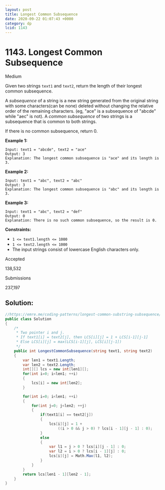 ```yaml
---
layout: post
title: Longest Common Subsequence
date: 2020-09-22 01:07:43 +0000
category: dp
lcid: 1143
---
```


# 1143. Longest Common Subsequence

Medium

Given two strings `text1` and `text2`, return the length of their longest common subsequence.

A *subsequence* of a string is a new string generated from the original string with some characters(can be none) deleted without changing the relative order of the remaining characters. (eg, "ace" is a subsequence of "abcde" while "aec" is not). A *common subsequence* of two strings is a subsequence that is common to both strings.

 

If there is no common subsequence, return 0.

 

**Example 1:**

```
Input: text1 = "abcde", text2 = "ace" 
Output: 3  
Explanation: The longest common subsequence is "ace" and its length is 3.
```

**Example 2:**

```
Input: text1 = "abc", text2 = "abc"
Output: 3
Explanation: The longest common subsequence is "abc" and its length is 3.
```

**Example 3:**

```
Input: text1 = "abc", text2 = "def"
Output: 0
Explanation: There is no such common subsequence, so the result is 0.
```

 

**Constraints:**

- `1 <= text1.length <= 1000`
- `1 <= text2.length <= 1000`
- The input strings consist of lowercase English characters only.

Accepted

138,532

Submissions

237,197

## Solution:

```c#
//https://emre.me/coding-patterns/longest-common-substring-subsequence/
public class Solution
{
	/*
	 * Two pointer i and j. 
	 * If text1[i] = text2[j], then LCS[i][j] = 1 + LCS[i-1][j-1]
	 * Else LCS[i][j] = max(LCS[i-1][j], LCS[i][j-1])
	 */
	public int LongestCommonSubsequence(string text1, string text2)
	{
		var len1 = text1.Length;
		var len2 = text2.Length;
		int[][] lcs = new int[len1][];
		for(int i=0; i<len1; ++i)
		{
			lcs[i] = new int[len2];
		}

		for(int i=0; i<len1; ++i)
		{
			for(int j=0; j<len2; ++j)
			{
				if(text1[i] == text2[j])
				{
					lcs[i][j] = 1 + 
						((i > 0 && j > 0) ? lcs[i - 1][j - 1] : 0);
				}
				else
				{
					var l1 = j > 0 ? lcs[i][j - 1] : 0;
					var l2 = i > 0 ? lcs[i - 1][j] : 0;
					lcs[i][j] = Math.Max(l1, l2);
				}
			}
		}
		return lcs[len1 - 1][len2 - 1];
	}
}
```

